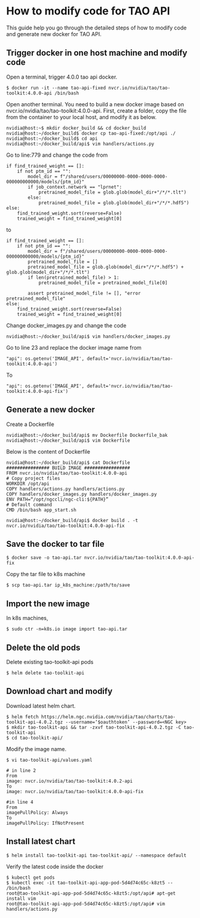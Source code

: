 # How to modify code for TAO API

This guide help you go through the detailed steps of how to modify code and generate new docker for TAO API.


## Trigger docker in one host machine and modify code
Open a terminal, trigger 4.0.0 tao api docker.
```shell
$ docker run -it --name tao-api-fixed nvcr.io/nvidia/tao/tao-toolkit:4.0.0-api /bin/bash
```

Open another terminal. You need to build a new docker image based on nvcr.io/nvidia/tao/tao-toolkit:4.0.0-api.
First, create a folder, copy the file from the container to your local host, and modify it as below.
```
nvidia@host:~$ mkdir docker_build && cd docker_build
nvidia@host:~/docker_build$ docker cp tao-api-fixed:/opt/api ./
nvidia@host:~/docker_build$ cd api
nvidia@host:~/docker_build/api$ vim handlers/actions.py
```

Go to line:779 and change the code from
```shell
if find_trained_weight == []:
    if not ptm_id == "":
        model_dir = f"/shared/users/00000000-0000-0000-0000-000000000000/models/{ptm_id}"
        if job_context.network == "lprnet":
            pretrained_model_file = glob.glob(model_dir+"/*/*.tlt")
        else:
            pretrained_model_file = glob.glob(model_dir+"/*/*.hdf5")
else:
    find_trained_weight.sort(reverse=False)
    trained_weight = find_trained_weight[0]
```
to

```shell
if find_trained_weight == []:
    if not ptm_id == "":
        model_dir = f"/shared/users/00000000-0000-0000-0000-000000000000/models/{ptm_id}"
        pretrained_model_file = []
        pretrained_model_file = glob.glob(model_dir+"/*/*.hdf5") + glob.glob(model_dir+"/*/*.tlt")
        if len(pretrained_model_file) > 1:
            pretrained_model_file = pretrained_model_file[0]

        assert pretrained_model_file != [], "error pretrained_model_file"
else:
    find_trained_weight.sort(reverse=False)
    trained_weight = find_trained_weight[0]
```


Change docker_images.py and change the code
```shell
nvidia@host:~/docker_build/api$ vim handlers/docker_images.py
```
Go to line 23 and replace the docker image name from
```shell
"api": os.getenv('IMAGE_API', default='nvcr.io/nvidia/tao/tao-toolkit:4.0.0-api')
```
To

```shell
"api": os.getenv('IMAGE_API', default='nvcr.io/nvidia/tao/tao-toolkit:4.0.0-api-fix')
```

## Generate a new docker
Create a Dockerfile
```shell
nvidia@host:~/docker_build/api$ mv Dockerfile Dockerfile_bak
nvidia@host:~/docker_build/api$ vim Dockerfile
```

Below is the content of Dockerfile
```shell
nvidia@host:~/docker_build/api$ cat Dockerfile
################ BUILD IMAGE #################
FROM nvcr.io/nvidia/tao/tao-toolkit:4.0.0-api
# Copy project files
WORKDIR /opt/api
COPY handlers/actions.py handlers/actions.py
COPY handlers/docker_images.py handlers/docker_images.py
ENV PATH=“/opt/ngccli/ngc-cli:${PATH}”
# Default command
CMD /bin/bash app_start.sh
```

```shell
nvidia@host:~/docker_build/api$ docker build . -t nvcr.io/nvidia/tao/tao-toolkit:4.0.0-api-fix
```

## Save the docker to tar file
```shell
$ docker save -o tao-api.tar nvcr.io/nvidia/tao/tao-toolkit:4.0.0-api-fix
```

Copy the tar file to k8s machine
```shell
$ scp tao-api.tar ip_k8s_machine:/path/to/save
```

## Import the new image
In k8s machines,
```shell
$ sudo ctr -n=k8s.io image import tao-api.tar
```

## Delete the old pods
Delete existing tao-toolkit-api pods
```shell
$ helm delete tao-toolkit-api
```

## Download chart and modify
Download latest helm chart.
```shell
$ helm fetch https://helm.ngc.nvidia.com/nvidia/tao/charts/tao-toolkit-api-4.0.2.tgz --username=‘$oauthtoken’ --password=<NGC key>
$ mkdir tao-toolkit-api && tar -zxvf tao-toolkit-api-4.0.2.tgz -C tao-toolkit-api
$ cd tao-toolkit-api/
```

Modify the image name.
```shell
$ vi tao-toolkit-api/values.yaml

# in line 2
From
image: nvcr.io/nvidia/tao/tao-toolkit:4.0.2-api
To
image: nvcr.io/nvidia/tao/tao-toolkit:4.0.0-api-fix

#in line 4
From
imagePullPolicy: Always
To
imagePullPolicy: IfNotPresent
```

## Install latest chart
```shell
$ helm install tao-toolkit-api tao-toolkit-api/ --namespace default
```

Verify the latest code inside the docker
```shell
$ kubectl get pods
$ kubectl exec -it tao-toolkit-api-app-pod-5d4d74c65c-k8zt5 -- /bin/bash
root@tao-toolkit-api-app-pod-5d4d74c65c-k8zt5:/opt/api# apt-get install vim
root@tao-toolkit-api-app-pod-5d4d74c65c-k8zt5:/opt/api# vim handlers/actions.py
```

